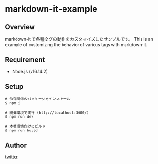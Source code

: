# markdown-it-example

## Overview

markdown-it で各種タグの動作をカスタマイズしたサンプルです。
This is an example of customizing the behavior of various tags with markdown-it.

## Requirement

- Node.js (v16.14.2)

## Setup

```shell
# 依存関係のパッケージをインストール
$ npm i

# 開発環境で実行 (http://localhost:3000/)
$ npm run dev

# 本番環境向けにビルド
$ npm run build
```

## Author

[twitter](https://twitter.com/hikaru_firecamp)
